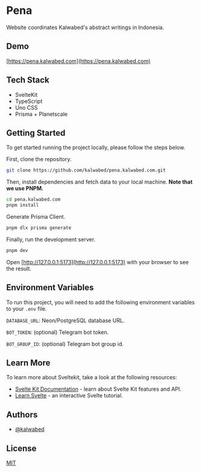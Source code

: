 # Pena

Website coordinates Kalwabed's abstract writings in Indonesia.

## Demo

[https://pena.kalwabed.com](https://pena.kalwabed.com)

## Tech Stack

- SvelteKit
- TypeScript
- Uno CSS
- Prisma + Planetscale

## Getting Started

To get started running the project locally, please follow the steps below.

First, clone the repository.

```bash
git clone https://github.com/kalwabed/pena.kalwabed.com.git
```

Then, install dependencies and fetch data to your local machine. **Note that we use PNPM.**

```bash
cd pena.kalwabed.com
pnpm install
```

Generate Prisma Client.

```bash
pnpm dlx prisma generate
```

Finally, run the development server.

```bash
pnpm dev
```

Open [http://127.0.0.1:5173](http://127.0.0.1:5173) with your browser to see the result.

## Environment Variables

To run this project, you will need to add the following environment variables to your `.env` file.

`DATABASE_URL`: Neon/PostgreSQL database URL.

`BOT_TOKEN`: (optional) Telegram bot token.

`BOT_GROUP_ID`: (optional) Telegram bot group id.

## Learn More

To learn more about Sveltekit, take a look at the following resources:

- [Svelte Kit Documentation](https://kit.svelte.dev/docs/introduction) - learn about Svelte Kit features and API.
- [Learn Svelte](https://learn.svelte.dev/tutorial/welcome-to-svelte) - an interactive Svelte tutorial.

## Authors

- [@kalwabed](https://www.github.com/kalwabed)

## License

[MIT](https://choosealicense.com/licenses/mit/)
